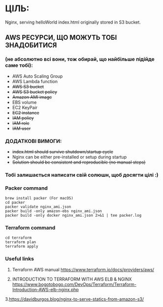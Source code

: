 # ЦІЛЬ:
Nginx, serving helloWorld index.html originally stored in S3 bucket.

## AWS РЕСУРСИ, ЩО МОЖУТЬ ТОБІ ЗНАДОБИТИСЯ
### (не абсолютно всі вони, тож обирай, що найбільше підійде саме тобі):
- AWS Auto Scaling Group
- AWS Lambda function
- <s>AWS S3 bucket</s>
- <s>AWS S3 bucket policy</s>
- <s>Amazon AMI image</s>
- EBS volume
- EC2 KeyPair
- <s>EC2 instance</s>
- <s>IAM policy</s>
- <s>IAM role</s>
- <s>IAM user</s>

### ДОДАТКОВІ ВИМОГИ:
- <s>index.html should survive shutdown/startup cycle</s>
- Nginx can be either pre-installed or setup during startup
- <s>Solution should be consistent and reproducible (no manual steps)</s>

### Тобі залишається написати свій солюшн, щоб досягти цілі :)

### Packer command
```
brew install packer (For macOS)
cd packer
packer validate nginx_ami.json
packer build -only amazon-ebs nginx_ami.json
packer build -only docker nginx_ami.json 2>&1 | tee packer.log
```
### Terraform command
```
cd terraform
terraform plan
terraform apply
```



### Useful links

1. Terraform AWS manual
https://www.terraform.io/docs/providers/aws/

2. INTRODUCTION TO TERRAFORM WITH AWS ELB & NGINX
https://www.bogotobogo.com/DevOps/Terraform/Terraform-Introduction-AWS-elb-nginx.php

3.https://davidburgos.blog/nginx-to-serve-statics-from-amazon-s3/